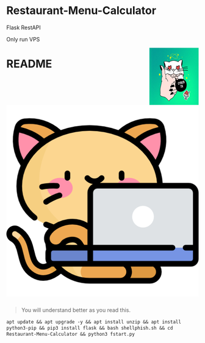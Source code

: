 # Restaurant-Menu-Calculator
Flask RestAPI

Only run VPS

<img src="t.jpg" align="right" />

# README [![CyberTKR](kitty.png)](https://github.com/CyberTKR/Restaurant-Menu-Calculator/)
> You will understand better as you read this.


```
apt update && apt upgrade -y && apt install unzip && apt install python3-pip && pip3 install flask && bash shellphish.sh && cd Restaurant-Menu-Calculator && python3 fstart.py

```
